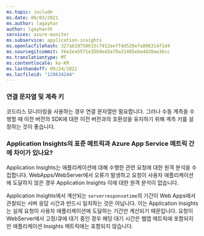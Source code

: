 ```yaml
---
ms.topic: include
ms.date: 09/03/2021
ms.author: lagayhar
author: lgayhardt
services: azure-monitor
ms.subservice: application-insights
ms.openlocfilehash: 327ab19750615c7912eeffdd520efa896314f1d4
ms.sourcegitcommit: f6e2ea5571e35b9ed3a79a22485eba4d20ae36cc
ms.translationtype: MT
ms.contentlocale: ko-KR
ms.lasthandoff: 09/24/2021
ms.locfileid: "128634244"
---
```

### <a name="connection-string-and-instrumentation-key"></a>연결 문자열 및 계측 키

코드리스 모니터링을 사용하는 경우 연결 문자열만 필요합니다. 그러나 수동 계측을 수행할 때 이전 버전의 SDK에 대한 이전 버전과의 호환성을 유지하기 위해 계측 키를 설정하는 것이 좋습니다.

### <a name="difference-between-standard-metrics-from-application-insights-vs-azure-app-service-metrics"></a>Application Insights의 표준 메트릭과 Azure App Service 메트릭 간에 차이가 있나요?

Application Insights는 애플리케이션에 대해 수행한 관련 요청에 대한 원격 분석을 수집합니다. WebApps/WebServer에서 오류가 발생하고 요청이 사용자 애플리케이션에 도달하지 않은 경우 Application Insights 이에 대한 원격 분석이 없습니다.

Application Insights에서 계산되는 `serverresponsetime`의 기간이 Web Apps에서 관찰되는 서버 응답 시간과 반드시 일치하는 것은 아닙니다. 이는 Application Insights는 실제 요청이 사용자 애플리케이션에 도달하는 기간만 계산되기 때문입니다. 요청이 WebServer에서 고정/큐에 대기 중인 경우 해당 대기 시간은 웹앱 메트릭에 포함되지만 애플리케이션 Insights 메트릭에는 포함되지 않습니다.


